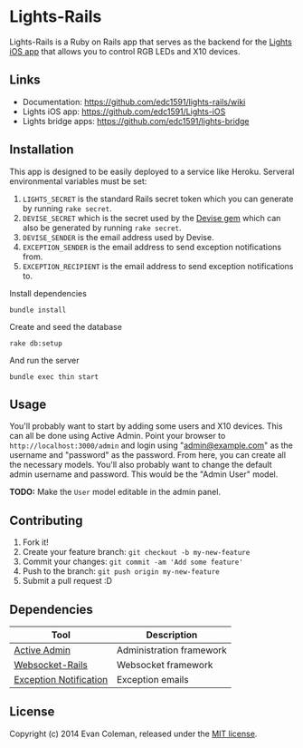 # Lights-Rails

Lights-Rails is a Ruby on Rails app that serves as the backend for the [Lights iOS app](https://github.com/edc1591/Lights-iOS) that allows you to control RGB LEDs and X10 devices.

## Links

* Documentation: <https://github.com/edc1591/lights-rails/wiki>
* Lights iOS app: <https://github.com/edc1591/Lights-iOS>
* Lights bridge apps: <https://github.com/edc1591/lights-bridge>

## Installation

This app is designed to be easily deployed to a service like Heroku. Serveral environmental variables must be set:

1. `LIGHTS_SECRET` is the standard Rails secret token which you can generate by running `rake secret`.
2. `DEVISE_SECRET` which is the secret used by the [Devise gem](https://github.com/plataformatec/devise) which can also be generated by running `rake secret`.
3. `DEVISE_SENDER` is the email address used by Devise.
4. `EXCEPTION_SENDER` is the email address to send exception notifications from.
5. `EXCEPTION_RECIPIENT` is the email address to send exception notifications to.

Install dependencies

    bundle install

Create and seed the database

    rake db:setup
    
And run the server

    bundle exec thin start


## Usage

You'll probably want to start by adding some users and X10 devices. This can all be done using Active Admin. Point your browser to `http://localhost:3000/admin` and login using "admin@example.com" as the username and "password" as the password. From here, you can create all the necessary models. You'll also probably want to change the default admin username and password. This would be the "Admin User" model.

**TODO:** Make the `User` model editable in the admin panel.

## Contributing

1. Fork it!
2. Create your feature branch: `git checkout -b my-new-feature`
3. Commit your changes: `git commit -am 'Add some feature'`
4. Push to the branch: `git push origin my-new-feature`
5. Submit a pull request :D

## Dependencies

Tool                    | Description
----------------------- | -----------
[Active Admin]          | Administration framework
[Websocket-Rails]       | Websocket framework
[Exception Notification]| Exception emails

[Active Admin]: https://github.com/gregbell/activeadmin
[Websocket-Rails]: https://github.com/websocket-rails/websocket-rails
[Exception Notification]: https://github.com/smartinez87/exception_notification

## License

Copyright (c) 2014 Evan Coleman, released under the [MIT license](LICENSE).